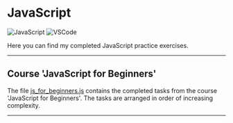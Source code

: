 # JavaScript

![JavaScript](https://img.shields.io/badge/javascript-333333?style=for-the-badge&logo=javascript&logoColor=%23F7DF1E)
![VSCode](https://img.shields.io/badge/VSCode-007acc?style=for-the-badge&logo=visualstudio&logoColor=white)

Here you can find my completed JavaScript practice exercises.

---

## Course 'JavaScript for Beginners'

The file [js_for_beginners.js](https://github.com/kangash/JavaScript/blob/main/js_for_beginners.js) contains the completed tasks from the course 'JavaScript for Beginners'. The tasks are arranged in order of increasing complexity.

---
